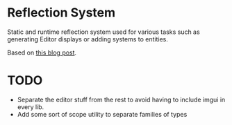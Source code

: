 # Reflection System

Static and runtime reflection system used for various tasks such as generating Editor displays or adding systems to entities.

Based on [this blog post](https://github.com/preshing/FlexibleReflection/tree/a1c5a518e000383a89aca61116329d6fc09a6b3c).

# TODO
 - Separate the editor stuff from the rest to avoid having to include imgui in every lib.
 - Add some sort of scope utility to separate families of types